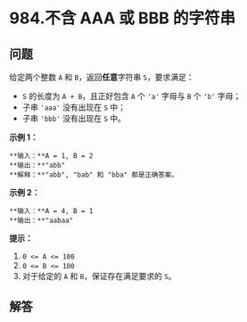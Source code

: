 # 984.不含 AAA 或 BBB 的字符串

## 问题

给定两个整数 `A` 和 `B`，返回**任意**字符串 `S`，要求满足：

* `S` 的长度为 `A + B`，且正好包含 `A` 个 `'a'` 字母与 `B` 个 `'b'` 字母；
* 子串 `'aaa'` 没有出现在 `S` 中；
* 子串 `'bbb'` 没有出现在 `S` 中。

**示例 1：**

```
**输入：**A = 1, B = 2
**输出：**"abb"
**解释：**"abb", "bab" 和 "bba" 都是正确答案。

```

**示例 2：**

```
**输入：**A = 4, B = 1
**输出：**"aabaa"
```

**提示：**

1. `0 <= A <= 100`
2. `0 <= B <= 100`
3. 对于给定的 `A` 和 `B`，保证存在满足要求的 `S`。



## 解答

